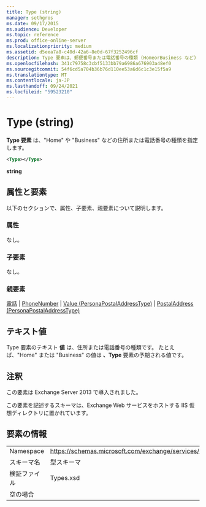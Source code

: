 ```yaml
---
title: Type (string)
manager: sethgros
ms.date: 09/17/2015
ms.audience: Developer
ms.topic: reference
ms.prod: office-online-server
ms.localizationpriority: medium
ms.assetid: d5eea7a8-c40d-42a6-8e0d-67f3252496cf
description: Type 要素は、郵便番号または電話番号の種類 (HomeorBusiness など) を指定します。
ms.openlocfilehash: 341c79758c3cbf5133bb79a6986a676903a48ef0
ms.sourcegitcommit: 54f6cd5a704b36b76d110ee53a6d6c1c3e15f5a9
ms.translationtype: MT
ms.contentlocale: ja-JP
ms.lasthandoff: 09/24/2021
ms.locfileid: "59523210"
---
```

# <a name="type-string"></a>Type (string)

**Type 要素** は、"Home" や "Business" などの住所または電話番号の種類を指定します。 
  
```XML
<Type></Type>
```

 **string**
## <a name="attributes-and-elements"></a>属性と要素

以下のセクションで、属性、子要素、親要素について説明します。
  
### <a name="attributes"></a>属性

なし。
  
### <a name="child-elements"></a>子要素

なし。
  
### <a name="parent-elements"></a>親要素

[電話](phone.md)  | [PhoneNumber](phonenumber.md)  | [Value (PersonaPostalAddressType)](value-personapostaladdresstype.md)  | [PostalAddress (PersonaPostalAddressType)](postaladdress-personapostaladdresstype.md)
  
## <a name="text-value"></a>テキスト値

Type 要素のテキスト **値** は、住所または電話番号の種類です。 たとえば、"Home" または "Business" の値は **、Type** 要素の予期される値です。 
  
## <a name="remarks"></a>注釈

この要素は Exchange Server 2013 で導入されました。
  
この要素を記述するスキーマは、Exchange Web サービスをホストする IIS 仮想ディレクトリに置かれています。
  
## <a name="element-information"></a>要素の情報

|||
|:-----|:-----|
|Namespace  <br/> |https://schemas.microsoft.com/exchange/services/2006/types  <br/> |
|スキーマ名  <br/> |型スキーマ  <br/> |
|検証ファイル  <br/> |Types.xsd  <br/> |
|空の場合  <br/> ||
   

